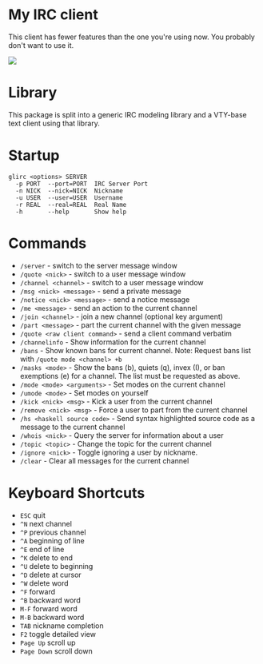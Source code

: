 My IRC client
=============

This client has fewer features than the one you're using now. You probably don't want to use it.

![](https://raw.githubusercontent.com/wiki/glguy/irc-core/images/screenshot.png)

Library
=======

This package is split into a generic IRC modeling library and a VTY-base text client using that library.

Startup
=======

```
glirc <options> SERVER
  -p PORT  --port=PORT  IRC Server Port
  -n NICK  --nick=NICK  Nickname
  -u USER  --user=USER  Username
  -r REAL  --real=REAL  Real Name
  -h       --help       Show help
```

Commands
========

* `/server` - switch to the server message window
* `/quote <nick>` - switch to a user message window
* `/channel <channel>` - switch to a user message window
* `/msg <nick> <message>` - send a private message
* `/notice <nick> <message>` - send a notice message
* `/me <message>` - send an action to the current channel
* `/join <channel>` - join a new channel (optional key argument)
* `/part <message>` - part the current channel with the given message
* `/quote <raw client command>` - send a client command verbatim
* `/channelinfo` - Show information for the current channel
* `/bans` - Show known bans for current channel. Note: Request bans list with `/quote mode <channel> +b`
* `/masks <mode>` - Show the bans (b), quiets (q), invex (I), or ban exemptions (e) for a channel. The list must be requested as above.
* `/mode <mode> <arguments>` - Set modes on the current channel
* `/umode <mode>` - Set modes on yourself
* `/kick <nick> <msg>` - Kick a user from the current channel
* `/remove <nick> <msg>` - Force a user to part from the current channel
* `/hs <haskell source code>` - Send syntax highlighted source code as a message to the current channel
* `/whois <nick>` - Query the server for information about a user
* `/topic <topic>` - Change the topic for the current channel
* `/ignore <nick>` - Toggle ignoring a user by nickname.
* `/clear` - Clear all messages for the current channel

Keyboard Shortcuts
==================

* `ESC` quit
* `^N` next channel
* `^P` previous channel
* `^A` beginning of line
* `^E` end of line
* `^K` delete to end
* `^U` delete to beginning
* `^D` delete at cursor
* `^W` delete word
* `^F` forward
* `^B` backward word
* `M-F` forward word
* `M-B` backward word
* `TAB` nickname completion
* `F2` toggle detailed view
* `Page Up` scroll up
* `Page Down` scroll down
